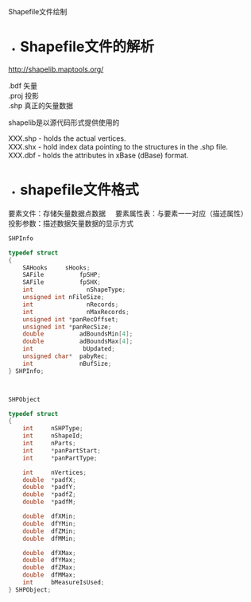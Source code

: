 Shapefile文件绘制

- # Shapefile文件的解析

http://shapelib.maptools.org/

.bdf 矢量    
.proj 投影     
.shp 真正的矢量数据    

shapelib是以源代码形式提供使用的     

XXX.shp - holds the actual vertices.    
XXX.shx - hold index data pointing to the structures in the .shp file.     
XXX.dbf - holds the attributes in xBase (dBase) format.     

- # shapefile文件格式

要素文件：存储矢量数据点数据     
要素属性表：与要素一一对应（描述属性）    
投影参数：描述数据矢量数据的显示方式    

```c++
SHPInfo

typedef	struct
{
    SAHooks     sHooks;
    SAFile          fpSHP;
    SAFile          fpSHX;
    int               nShapeType; 
    unsigned int nFileSize;  
    int               nRecords;
    int               nMaxRecords;
    unsigned int *panRecOffset;
    unsigned int *panRecSize;
    double          adBoundsMin[4];
    double          adBoundsMax[4];
    int              bUpdated;
    unsigned char*  pabyRec;
    int             nBufSize;
} SHPInfo;



SHPObject

typedef struct
{
    int     nSHPType;
    int     nShapeId;
    int     nParts;
    int     *panPartStart;
    int     *panPartType;

    int     nVertices;
    double  *padfX;
    double  *padfY;
    double  *padfZ;
    double  *padfM;

    double  dfXMin;
    double  dfYMin;
    double  dfZMin;
    double  dfMMin;

    double  dfXMax;
    double  dfYMax;
    double  dfZMax;
    double  dfMMax;
    int     bMeasureIsUsed;
} SHPObject;
```
